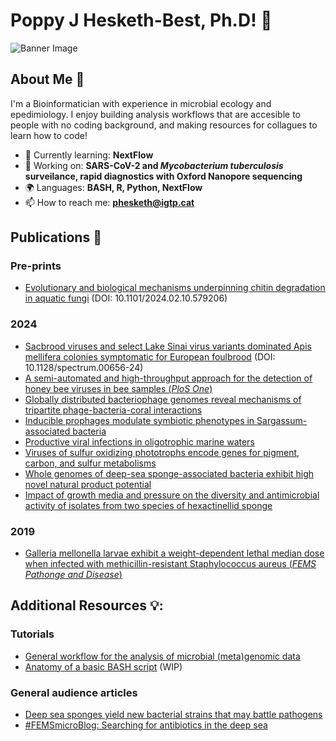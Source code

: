 # Poppy J Hesketh-Best, Ph.D! 👋

![Banner Image](your_banner_image_url_here)

## About Me 🚀

I'm a Bioinformatician with experience in microbial ecology and epedimiology. I enjoy building analysis workflows that are accesible to people with no coding background, and making resources for collagues to learn how to code!

- 🌱 Currently learning: **NextFlow**
- 🔭 Working on: **SARS-CoV-2 and *Mycobacterium tuberculosis* surveilance, rapid diagnostics with Oxford Nanopore sequencing**
- 🌍 Languages: **BASH, R, Python, NextFlow**
- 📫 How to reach me: **phesketh@igtp.cat**

## Publications :page_facing_up:

### Pre-prints
- [Evolutionary and biological mechanisms underpinning chitin degradation in aquatic fungi](https://doi.org/10.1101/2024.02.10.579206) (DOI: 10.1101/2024.02.10.579206)

### 2024
- [Sacbrood viruses and select Lake Sinai virus variants dominated Apis mellifera colonies symptomatic for European foulbrood](https://doi.org/10.1128/spectrum.00656-24) (DOI: 10.1128/spectrum.00656-24)
- [A semi-automated and high-throughput approach for the detection of honey bee viruses in bee samples (*PloS One*)](https://doi.org/10.1371/journal.pone.0297623)
- [Globally distributed bacteriophage genomes reveal mechanisms of tripartite phage-bacteria-coral interactions](https://doi.org/10.1101/2024.03.11.584349)
- [Inducible prophages modulate symbiotic phenotypes in Sargassum-associated bacteria](https://doi.org/10.21203/rs.3.rs-3867801/v1)
- [Productive viral infections in oligotrophic marine waters](https://doi.org/10.21203/rs.3.rs-3040647/v1)
- [Viruses of sulfur oxidizing phototrophs encode genes for pigment, carbon, and sulfur metabolisms](https://doi.org/10.1038/s43247-023-00796-4)
- [Whole genomes of deep-sea sponge-associated bacteria exhibit high novel natural product potential](https://doi.org/10.1093/femsmc/xtad005)
- [Impact of growth media and pressure on the diversity and antimicrobial activity of isolates from two species of hexactinellid sponge](https://doi.org/10.1099/mic.0.001123)
### 2019
- [Galleria mellonella larvae exhibit a weight-dependent lethal median dose when infected with methicillin-resistant Staphylococcus aureus (*FEMS Pathonge and Disease*)](https://doi.org/10.1093/femspd/ftab003)

## Additional Resources 💡:

### Tutorials
- [General workflow for the analysis of microbial (meta)genomic data](https://github.com/pjhesbest/microbial_meta-genomics_introduction)
- [Anatomy of a basic BASH script](https://github.com/pjhesbest/anatomy-of-a-bash) (WIP)
### General audience articles
- [Deep sea sponges yield new bacterial strains that may battle pathogens](https://www.the-microbiologist.com/news/deep-sea-sponges-yield-new-bacterial-strains-that-may-battle-pathogens/720.article)
- [#FEMSmicroBlog: Searching for antibiotics in the deep sea](https://fems-microbiology.org/femsmicroblog-searching-for-antibiotics-in-the-deep-sea/)
